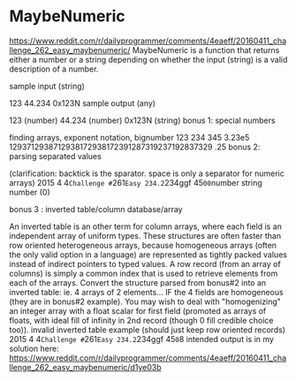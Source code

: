 # MaybeNumeric

https://www.reddit.com/r/dailyprogrammer/comments/4eaeff/20160411_challenge_262_easy_maybenumeric/
MaybeNumeric is a function that returns either a number or a string depending on whether the input (string) is a valid description of a number.

sample input (string)

  123
  44.234
  0x123N
sample output (any)

  123 (number)
  44.234 (number)
  0x123N (string)
bonus 1: special numbers

finding arrays, exponent notation, bignumber
  123 234 345
  3.23e5
  1293712938712938172938172391287319237192837329
  .25
bonus 2: parsing separated values

(clarification: backtick is the sparator. space is only a separator for numeric arrays)
 2015 4 4`Challenge #`261`Easy
 234.2`234ggf 45`00`number string number (0)
 
bonus 3 : inverted table/column database/array

An inverted table is an other term for column arrays, where each field is an independent array of uniform types. These structures are often faster than row oriented heterogeneous arrays, because homogeneous arrays (often the only valid option in a language) are represented as tightly packed values instead of indirect pointers to typed values. A row record (from an array of columns) is simply a common index that is used to retrieve elements from each of the arrays.
Convert the structure parsed from bonus#2 into an inverted table: ie. 4 arrays of 2 elements... IF the 4 fields are homogeneous (they are in bonus#2 example).
You may wish to deal with "homogenizing" an integer array with a float scalar for first field (promoted as arrays of floats, with ideal fill of infinity in 2nd record (though 0 fill credible choice too)).
invalid inverted table example (should just keep row oriented records)
 2015 4 4`Challenge #`261`Easy
 234.2`234ggf 45`0`8
intended output is in my solution here: https://www.reddit.com/r/dailyprogrammer/comments/4eaeff/20160411_challenge_262_easy_maybenumeric/d1ye03b